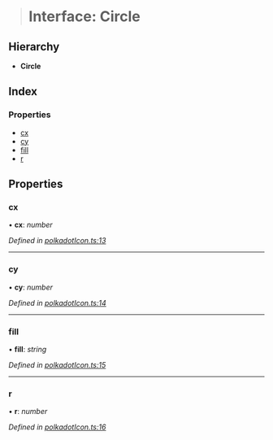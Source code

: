 > # Interface: Circle

## Hierarchy

* **Circle**

## Index

### Properties

* [cx](_polkadoticon_.circle.md#cx)
* [cy](_polkadoticon_.circle.md#cy)
* [fill](_polkadoticon_.circle.md#fill)
* [r](_polkadoticon_.circle.md#r)

## Properties

###  cx

• **cx**: *number*

*Defined in [polkadotIcon.ts:13](https://github.com/polkadot-js/ui/blob/1243184/packages/ui-shared/src/polkadotIcon.ts#L13)*

___

###  cy

• **cy**: *number*

*Defined in [polkadotIcon.ts:14](https://github.com/polkadot-js/ui/blob/1243184/packages/ui-shared/src/polkadotIcon.ts#L14)*

___

###  fill

• **fill**: *string*

*Defined in [polkadotIcon.ts:15](https://github.com/polkadot-js/ui/blob/1243184/packages/ui-shared/src/polkadotIcon.ts#L15)*

___

###  r

• **r**: *number*

*Defined in [polkadotIcon.ts:16](https://github.com/polkadot-js/ui/blob/1243184/packages/ui-shared/src/polkadotIcon.ts#L16)*
